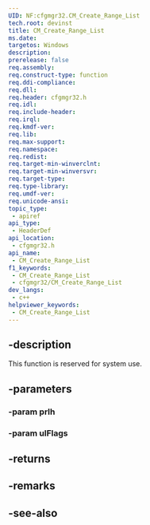 ```yaml
---
UID: NF:cfgmgr32.CM_Create_Range_List
tech.root: devinst
title: CM_Create_Range_List
ms.date: 
targetos: Windows
description: 
prerelease: false
req.assembly: 
req.construct-type: function
req.ddi-compliance: 
req.dll: 
req.header: cfgmgr32.h
req.idl: 
req.include-header: 
req.irql: 
req.kmdf-ver: 
req.lib: 
req.max-support: 
req.namespace: 
req.redist: 
req.target-min-winverclnt: 
req.target-min-winversvr: 
req.target-type: 
req.type-library: 
req.umdf-ver: 
req.unicode-ansi: 
topic_type:
 - apiref
api_type:
 - HeaderDef
api_location:
 - cfgmgr32.h
api_name:
 - CM_Create_Range_List
f1_keywords:
 - CM_Create_Range_List
 - cfgmgr32/CM_Create_Range_List
dev_langs:
 - c++
helpviewer_keywords:
 - CM_Create_Range_List
---
```


## -description

This function is reserved for system use.

## -parameters

### -param prlh

### -param ulFlags

## -returns

## -remarks

## -see-also

